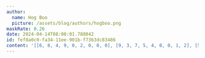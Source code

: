 ```yaml
---
author:
  name: Hog Boo
  picture: /assets/blog/authors/hogboo.png
maskRate: 0.26
date: 2024-04-14T08:00:01.788042
id: fef8a0c0-fa34-11ee-901b-f7363dc83486
content: '[[6, 8, 4, 9, 0, 2, 0, 0, 0], [9, 3, 7, 5, 4, 0, 0, 1, 2], [5, 1, 2, 7, 3, 8, 4, 0, 9], [0, 9, 0, 6, 5, 1, 0, 2, 0], [4, 6, 0, 2, 7, 9, 1, 3, 0], [7, 2, 1, 0, 8, 0, 6, 9, 5], [0, 5, 6, 1, 0, 3, 0, 4, 7], [1, 4, 9, 0, 2, 0, 3, 5, 6], [2, 7, 3, 4, 6, 5, 9, 8, 0]]'
---
```

